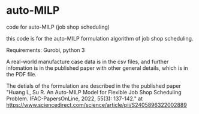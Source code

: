# auto-MILP
code for auto-MILP (job shop scheduling)

this code is for the auto-MILP formulation algorithm of job shop scheduling.

Requirements: Gurobi, python 3

A real-world manufacture case data is in the csv files, and further infomation is in the published paper with other general details, which is in the PDF file.

The detials of the formulation are described in the the published paper "Huang L, Su R. An Auto-MILP Model for Flexible Job Shop Scheduling Problem. IFAC-PapersOnLine, 2022, 55(3): 137-142." at https://www.sciencedirect.com/science/article/pii/S2405896322002889 
